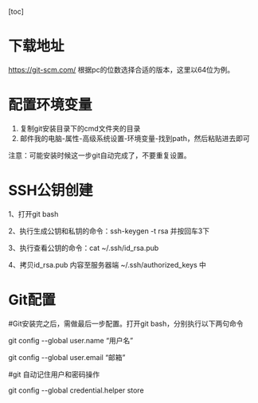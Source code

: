 [toc]

# 下载地址

https://git-scm.com/   根据pc的位数选择合适的版本，这里以64位为例。

# 配置环境变量

1. 复制git安装目录下的cmd文件夹的目录
2. 邮件我的电脑-属性-高级系统设置-环境变量-找到path，然后粘贴进去即可

注意：可能安装时候这一步git自动完成了，不要重复设置。

# SSH公钥创建

1、打开git bash

2、执行生成公钥和私钥的命令：ssh-keygen -t rsa 并按回车3下

3、执行查看公钥的命令：cat ~/.ssh/id_rsa.pub 

4、拷贝id_rsa.pub 内容至服务器端   ~/.ssh/authorized_keys 中

# Git配置

\#Git安装完之后，需做最后一步配置。打开git bash，分别执行以下两句命令

git config --global user.name “用户名”

git config --global user.email “邮箱”

\#git 自动记住用户和密码操作

git config --global credential.helper store